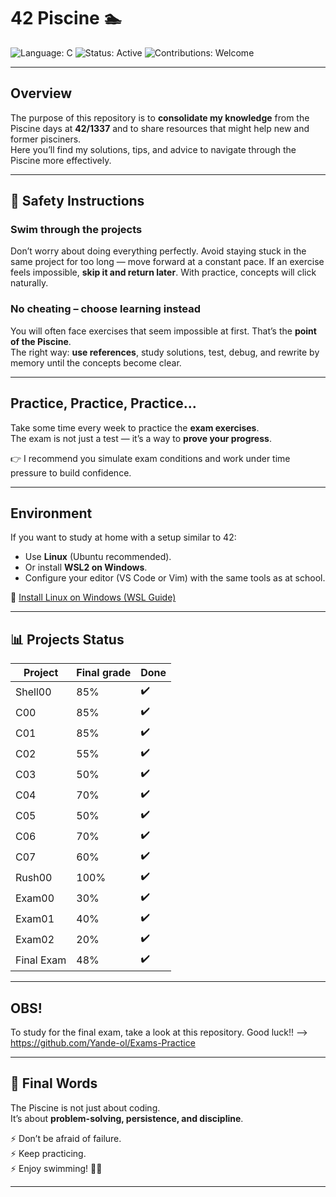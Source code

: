# 42 Piscine 🏊

![Language: C](https://img.shields.io/badge/language-C-blue.svg) 
![Status: Active](https://img.shields.io/badge/status-active-brightgreen.svg) 
![Contributions: Welcome](https://img.shields.io/badge/contributions-welcome-orange.svg)

---

## Overview

The purpose of this repository is to **consolidate my knowledge** from the Piscine days at **42/1337** and to share resources that might help new and former pisciners.  
Here you’ll find my solutions, tips, and advice to navigate through the Piscine more effectively.  

---

## 🛟 Safety Instructions

###  Swim through the projects  
Don’t worry about doing everything perfectly. Avoid staying stuck in the same project for too long — move forward at a constant pace. If an exercise feels impossible, **skip it and return later**. With practice, concepts will click naturally.  

###  No cheating – choose learning instead  
You will often face exercises that seem impossible at first. That’s the **point of the Piscine**.  
The right way: **use references**, study solutions, test, debug, and rewrite by memory until the concepts become clear.  

---

##  Practice, Practice, Practice...  

Take some time every week to practice the **exam exercises**.  
The exam is not just a test — it’s a way to **prove your progress**.  

👉 I recommend you simulate exam conditions and work under time pressure to build confidence.  

---

## Environment  

If you want to study at home with a setup similar to 42:  
- Use **Linux** (Ubuntu recommended).  
- Or install **WSL2 on Windows**.  
- Configure your editor (VS Code or Vim) with the same tools as at school.  

🔗 [Install Linux on Windows (WSL Guide)](https://learn.microsoft.com/en-us/windows/wsl/install)  

---

## 📊 Projects Status

| Project   | Final grade | Done |
|-----------|-------------|------|
| Shell00   | 85%        | ✔️ |
| C00       | 85%        | ✔️ |
| C01       | 85%        | ✔️ |
| C02       | 55%         | ✔️ |
| C03       | 50%        | ✔️ |
| C04       | 70%         | ✔️ |
| C05       | 50%         | ✔️ |
| C06       | 70%        | ✔️ |
| C07       | 60%         | ✔️ |
| Rush00    | 100%           | ✔️ |
| Exam00   | 30%           | ✔️ |
| Exam01    | 40%           | ✔️ |
| Exam02     | 20%           | ✔️ |
| Final Exam    | 48%           | ✔️ |


---

## OBS!
To study for the final exam, take a look at this repository. Good luck!!  --> https://github.com/Yande-ol/Exams-Practice

---

## 🎯 Final Words

The Piscine is not just about coding.  
It’s about **problem-solving, persistence, and discipline**.  

⚡ Don’t be afraid of failure.  
⚡ Keep practicing.  
⚡ Enjoy swimming! 🏊‍♂️  

---

